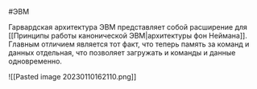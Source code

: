 #ЭВМ 

Гарвардская архитектура ЭВМ представляет собой расширение для [[Принципы работы канонической ЭВМ|архитектуры фон Неймана]]. Главным отличием является тот факт, что теперь память за команд и данных отдельная, что позволяет загружать и команды и данные одновременно.

![[Pasted image 20230110162110.png]]